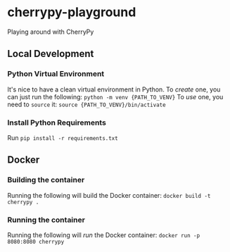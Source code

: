 # cherrypy-playground
Playing around with CherryPy


## Local Development

### Python Virtual Environment

It's nice to have a clean virtual environment in Python. 
To _create_ one, you can just run the following: `python -m venv {PATH_TO_VENV}`
To _use_ one, you need to `source` it: `source {PATH_TO_VENV}/bin/activate`

### Install Python Requirements

Run `pip install -r requirements.txt`

## Docker

### Building the container

Running the following will build the Docker container: `docker build -t cherrypy .`

### Running the container

Running the following will _run_ the Docker container: `docker run -p 8080:8080 cherrypy`
